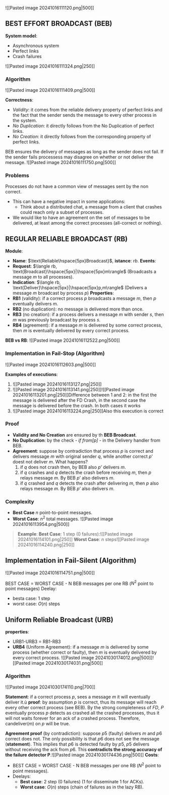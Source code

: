 
![[Pasted image 20241016111120.png|500]]

## BEST EFFORT BROADCAST (BEB)

**System model**:
- Asynchronous system
- Perfect links
- Crash failures

![[Pasted image 20241016111324.png|250]]

### Algorithm
![[Pasted image 20241016111409.png|500]]

**Correctness**:
- *Validity*: it comes from the reliable delivery property of perfect links and the fact that the sender sends the message to every other process in the system.
- *No Duplication*: it directly follows from the No Duplication of perfect links.
- *No Creation*: it directly follows from the corresponding property of perfect links.

BEB ensures the delivery of messages as long as the sender does not fail.
If the sender fails processess may disagree on whether or not deliver the message.
![[Pasted image 20241016111750.png|500]]

### Problems
Processes do not have a common view of messages sent by the non correct.
- This can have a negative impact in some applications:
	- Think about a distributed chat, a message from a client that crashes could reach only a subset of processes.
- We would like to have an agreement on the set of messages to be delivered, at least among the correct processes (all-correct or nothing).


## REGULAR RELIABLE BROADCAST (RB)

**Module**:
- **Name**: $\text{Reliable\hspace{5px}Broadcast}$, **istance**: $rb$.
**Events**:
- **Request**: $\langle rb, \text{Broadcast}\hspace{5px}|\hspace{5px}m\rangle$ (Broadcasts a message $m$ to all processes).
- **Indication**: $\langle rb, \text{Deliver}\hspace{5px}|\hspace{5px}p,m\rangle$ (Delivers a message $m$ broadcast by process $p$)
**Properties**:
- **RB1** (validity): if a correct process $p$ broadcasts a message $m$, then $p$ eventually delivers $m$.
- **RB2** (no duplication): no message is delivered more than once.
- **RB3** (no creation): if a process delivers a message $m$ with sender $s$, then $m$ was previously broadcast by process $s$.
- **RB4** (agreement): if a message $m$ is delivered by some correct process, then $m$ is eventually delivered by every correct process.

**BEB vs RB**:
![[Pasted image 20241016112522.png|500]]

### Implementation in Fail-Stop (Algorithm)

![[Pasted image 20241016112603.png|500]]

**Examples of  executions**:
1. ![[Pasted image 20241016113127.png|250]]
2. ![[Pasted image 20241016113141.png|250]]![[Pasted image 20241016113201.png|250]]Difference between 1 and 2: in the first the message is delivered after the FD Crash, in the second case the message is delivered before the crash. In both cases it works
3. ![[Pasted image 20241016113224.png|250]]Also this execution is correct

### Proof
- **Validity and No Creation** are ensured by th **BEB Broadcast**.
- **No Duplication**: by the check - *if from[p]* - in the Delivery handler from BEB.
- **Agreement**: suppose by contradiction that process $p$ is correct and delivers message $m$ with original sender $q$, while another correct $p’$ doest not deliver $m$. What happens?
	1) if $q$ does not crash then, by BEB also $p’$ delivers $m$.
	2) if $q$ crashes and $q$ detects the crash before receiving $m$, then $p$ relays message $m$. By BEB $p’$ also delivers $m$.
	3) if $q$ crashed and $q$ detects the crash after delivering $m$, then $p$ also relays message $m$. By BEB $p’$ also delivers $m$.

### Complexity
- **Best Case** $n$ point-to-point messages.
- **Worst Case**: $n^2$ total messages.
![[Pasted image 20241016113954.png|500]]

> **Example**:
> **Best Case**: $1$ step ($0$ failures):![[Pasted image 20241016114101.png|250]]
> **Worst Case**: $n$ steps![[Pasted image 20241016114240.png|250]]

## Implementation in Fail-Silent (Algorithm)
![[Pasted image 20241016114751.png|500]]

BEST CASE = WORST CASE - N BEB messages per one RB ($N^2$ point to point messages)
Deelay:
- besta case: $1$ step
- worst case: $O(n)$ steps

## Uniform Reliable Broadcast (URB)

**properties**:
- URB1-URB3 = RB1-RB3
- **URB4** (Uniform Agreement): if a message $m$ is delivered by some process (whether correct or faulty), then $m$ is eventually delivered by every correct process.
![[Pasted image 20241030174012.png|500]]![[Pasted image 20241030174031.png|500]]
### Algorithm

![[Pasted image 20241030174110.png|700]]

**Statement**: if a correct process $p$, sees a message $m$ it will eventually deliver it.ù
	**proof**: by assumption $p$ is correct, thus its message will reach every other correct process (see BEB). By the strong completeness of $FD$, $P$ eventually process $p$ detects as crashed all the crashed processes, thus it will not waits forever for an ack of a crashed process. Therefore, candeliver($m$) on $p$ will be true.

**Agreement proof** (by contradiction): suppose $p5$ (faulty) delivers $m$ and $p6$ correct does not. The only possibility is that $p6$ does not see the message (**statement**). This implies that $p6$ is detected faulty by $p5$, $p5$ delivers without receiving the ack from $p6$. This **contradicts the strong accuracy of the failure detector P**.![[Pasted image 20241030174436.png|500]]
**Costs**:
- BEST CASE = WORST CASE - N BEB messages per one RB ($N^ 2$ point to point messages).
- Deelays:
	- **Best case**: $2$ step ($0$ failures) ($1$ for disseminate $1$ for ACKs).
	- **Worst case**: $O(n)$ steps (chain of failures as in the lazy RB).

